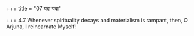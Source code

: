 +++
title = "07 यदा यदा"

+++
4.7 Whenever spirituality decays and materialism is rampant, then, O
Arjuna, I reincarnate Myself!
